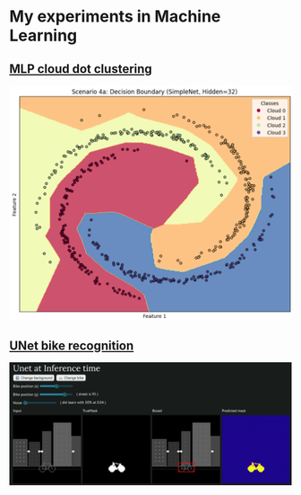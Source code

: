 # My experiments in Machine Learning

## [MLP cloud dot clustering](src/mlp/README.md)
![|500px](src/mlp/Screenshot_worl_clustering.png)

## [UNet bike recognition](src/unet/README.md)
![](src/unet/Screenshot.png)

